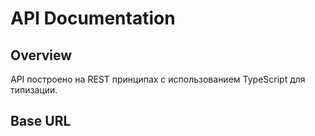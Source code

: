# API Documentation

## Overview
API построено на REST принципах с использованием TypeScript для типизации.

## Base URL 